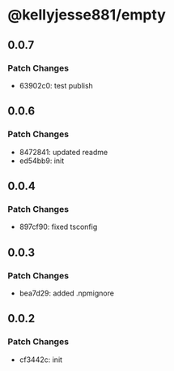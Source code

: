 # @kellyjesse881/empty

## 0.0.7

### Patch Changes

- 63902c0: test publish

## 0.0.6

### Patch Changes

- 8472841: updated readme
- ed54bb9: init

## 0.0.4

### Patch Changes

- 897cf90: fixed tsconfig

## 0.0.3

### Patch Changes

- bea7d29: added .npmignore

## 0.0.2

### Patch Changes

- cf3442c: init
